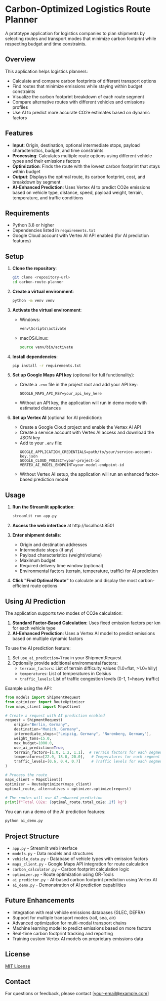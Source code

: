 # Carbon-Optimized Logistics Route Planner

A prototype application for logistics companies to plan shipments by selecting routes and transport modes that minimize carbon footprint while respecting budget and time constraints.

## Overview

This application helps logistics planners:

- Calculate and compare carbon footprints of different transport options
- Find routes that minimize emissions while staying within budget constraints
- Visualize the carbon footprint breakdown of each route segment
- Compare alternative routes with different vehicles and emissions profiles
- Use AI to predict more accurate CO2e estimates based on dynamic factors

## Features

- **Input**: Origin, destination, optional intermediate stops, payload characteristics, budget, and time constraints
- **Processing**: Calculates multiple route options using different vehicle types and their emissions factors
- **Optimization**: Finds the route with the lowest carbon footprint that stays within budget
- **Output**: Displays the optimal route, its carbon footprint, cost, and breakdown by segment
- **AI-Enhanced Prediction**: Uses Vertex AI to predict CO2e emissions based on vehicle type, distance, speed, payload weight, terrain, temperature, and traffic conditions

## Requirements

- Python 3.8 or higher
- Dependencies listed in `requirements.txt`
- Google Cloud account with Vertex AI API enabled (for AI prediction features)

## Setup

1. **Clone the repository**:
   ```bash
   git clone <repository-url>
   cd carbon-route-planner
   ```

2. **Create a virtual environment**:
   ```bash
   python -m venv venv
   ```

3. **Activate the virtual environment**:
   - Windows:
     ```bash
     venv\Scripts\activate
     ```
   - macOS/Linux:
     ```bash
     source venv/bin/activate
     ```

4. **Install dependencies**:
   ```bash
   pip install -r requirements.txt
   ```

5. **Set up Google Maps API key** (optional for full functionality):
   - Create a `.env` file in the project root and add your API key:
     ```
     GOOGLE_MAPS_API_KEY=your_api_key_here
     ```
   - Without an API key, the application will run in demo mode with estimated distances

6. **Set up Vertex AI** (optional for AI prediction):
   - Create a Google Cloud project and enable the Vertex AI API
   - Create a service account with Vertex AI access and download the JSON key
   - Add to your `.env` file:
     ```
     GOOGLE_APPLICATION_CREDENTIALS=path/to/your/service-account-key.json
     GOOGLE_CLOUD_PROJECT=your-project-id
     VERTEX_AI_MODEL_ENDPOINT=your-model-endpoint-id
     ```
   - Without Vertex AI setup, the application will run an enhanced factor-based prediction model

## Usage

1. **Run the Streamlit application**:
   ```bash
   streamlit run app.py
   ```

2. **Access the web interface** at http://localhost:8501

3. **Enter shipment details**:
   - Origin and destination addresses
   - Intermediate stops (if any)
   - Payload characteristics (weight/volume)
   - Maximum budget
   - Required delivery time window (optional)
   - Environmental factors (terrain, temperature, traffic) for AI prediction

4. **Click "Find Optimal Route"** to calculate and display the most carbon-efficient route options

## Using AI Prediction

The application supports two modes of CO2e calculation:

1. **Standard Factor-Based Calculation**: Uses fixed emission factors per km for each vehicle type
2. **AI-Enhanced Prediction**: Uses a Vertex AI model to predict emissions based on multiple dynamic factors

To use the AI prediction feature:

1. Set `use_ai_prediction=True` in your ShipmentRequest
2. Optionally provide additional environmental factors:
   - `terrain_factors`: List of terrain difficulty values (1.0=flat, >1.0=hilly)
   - `temperatures`: List of temperatures in Celsius
   - `traffic_levels`: List of traffic congestion levels (0-1, 1=heavy traffic)

Example using the API:

```python
from models import ShipmentRequest
from optimizer import RouteOptimizer
from maps_client import MapsClient

# Create a request with AI prediction enabled
request = ShipmentRequest(
    origin="Berlin, Germany",
    destination="Munich, Germany",
    intermediate_stops=["Leipzig, Germany", "Nuremberg, Germany"],
    weight_tons=15.0,
    max_budget=1000.0,
    use_ai_prediction=True,
    terrain_factors=[1.0, 1.2, 1.1],  # Terrain factors for each segment
    temperatures=[22.0, 18.0, 20.0],   # Temperatures for each segment
    traffic_levels=[0.6, 0.4, 0.7]     # Traffic levels for each segment
)

# Process the route
maps_client = MapsClient()
optimizer = RouteOptimizer(maps_client)
optimal_route, alternatives = optimizer.optimize(request)

# The routes will use AI-enhanced prediction
print(f"Total CO2e: {optimal_route.total_co2e:.2f} kg")
```

You can run a demo of the AI prediction features:

```bash
python ai_demo.py
```

## Project Structure

- `app.py` - Streamlit web interface
- `models.py` - Data models and structures
- `vehicle_data.py` - Database of vehicle types with emission factors
- `maps_client.py` - Google Maps API integration for route calculation
- `carbon_calculator.py` - Carbon footprint calculation logic
- `optimizer.py` - Route optimization using OR-Tools
- `ai_predictor.py` - AI-based carbon footprint prediction using Vertex AI
- `ai_demo.py` - Demonstration of AI prediction capabilities

## Future Enhancements

- Integration with real vehicle emissions databases (GLEC, DEFRA)
- Support for multiple transport modes (rail, sea, air)
- Advanced optimization for multi-modal transport chains
- Machine learning model to predict emissions based on more factors
- Real-time carbon footprint tracking and reporting
- Training custom Vertex AI models on proprietary emissions data

## License

[MIT License](LICENSE)

## Contact

For questions or feedback, please contact [your-email@example.com]